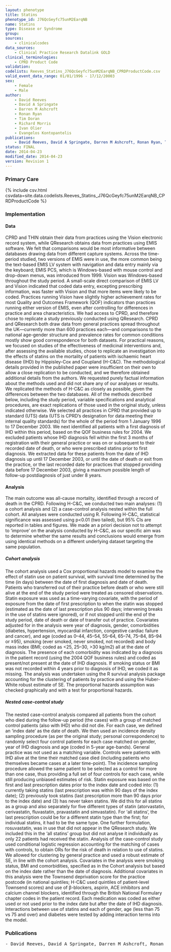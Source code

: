 ```yaml
---
layout: phenotype
title: Statins
phenotype_id: J76QcGeyfc75unM2EarqNB
name: Statins
type: Disease or Syndrome
group: 
sources: 
    - clinicalcodes
data_sources:
    - Clinical Practice Research Datalink GOLD
clinical_terminologies:
    - CPRD Product Code
validation:
codelists: Reeves_Statins_J76QcGeyfc75unM2EarqNB_CPRDProductCode.csv
valid_event_data_range: 01/01/1996 - 17/12/20003 
sex:
    - Female
    - Male
author:
    - David Reeves
    - David A Springate
    - Darren M Ashcroft
    - Ronan Ryan
    - Tim Doran
    - Richard Morris
    - Ivan Olier
    - Evangelos Kontopantelis
publications:
    - David Reeves, David A Springate, Darren M Ashcroft, Ronan Ryan, Tim Doran, Richard Morris, Ivan Olier, Evangelos Kontopantelis, Can analyses of electronic patient records be independently and externally validated? The effect of statins on the mortality of patients with ischaemic heart disease: a cohort study with nested case–control analysis. BMJ Open, 4:e004952 2014.
status: FINAL
date: 2014-04-23
modified_date: 2014-04-23
version: Revision 1
---
```


### Primary Care

{% include csv.html csvdata=site.data.codelists.Reeves_Statins_J76QcGeyfc75unM2EarqNB_CPRDProductCode %}

### Implementation

#### Data

CPRD and THIN obtain their data from practices using the Vision electronic record system, while QResearch obtains data from practices using EMIS software. We felt
that comparisons would be most informative between databases drawing data from different capture systems. Across the time-period studied, two versions of EMIS
were in use, the more common being the text-based EMIS LV system with navigation and data entry mainly via the keyboard; EMIS PCS, which is Windows-based
with mouse control and drop-down menus, was introduced from 1999. Vision was Windows-based throughout the study period. A small-scale direct comparison of
EMIS LV and Vision indicated that coded data entry, excepting prescribing information, was faster with Vision and that more items were likely to be coded. Practices
running Vision have slightly higher achievement rates for most Quality and Outcomes Framework (QOF) indicators than practices running either version of EMIS,
even after controlling for differences in practice and area characteristics. We had access to CPRD, and therefore chose to replicate a study previously conducted
using QResearch. CPRD and QResearch both draw data from general practices spread throughout the UK—currently more than 600 practices each—and comparisons
to the national age-gender structure and prevalence rates for common conditions mostly show good correspondence for both datasets. For practical reasons,
we focused on studies of the effectiveness of medicinal interventions and, after assessing the available studies, chose to replicate an investigation into the effects of
statins on the mortality of patients with ischaemic heart disease (IHD) by Hippisley-Cox and Coupland (H-C&C). The methodological details provided in the
published paper were insufficient on their own to allow a close replication to be conducted, and we therefore obtained additional details from the authors. We
requested purely factual information about the methods used and did not share any of our analyses or results. We replicated the methods of H-C&C as closely as possible,
given the differences between the two databases. All of the methods described below, including the study period, variable specifications and analytical procedures,
are exact replications of those used in the original study, unless indicated otherwise. We selected all practices in CPRD that provided up to standard (UTS) data (UTS is
CPRD’s designation for data meeting their internal quality standards) for the whole of the period from 1 January 1996 to 17 December 2003. We next identified
all patients with a first diagnosis of IHD within this period, based on the QOF business rules for 2004. We excluded patients whose IHD diagnosis fell within the
first 3 months of registration with their general practice or was on or subsequent to their recorded date of death, or who were prescribed statins prior to first diagnosis.
We extracted data for these patients from the date of IHD diagnosis up until 17 December 2003, or until the date of death or exit from the practice, or the last
recorded date for practices that stopped providing data before 17 December 2003, giving a maximum possible length of follow-up postdiagnosis of just under 8 years.

#### Analysis
The main outcome was all-cause mortality, identified through a record of death in the CPRD. Following H-C&C, we conducted two main analyses: (1) a cohort
analysis and (2) a case-control analysis nested within the full cohort. All analyses were conducted using R. Following H-C&C, statistical significance was assessed
using p<0.01 (two tailed), but 95% CIs are reported in tables and figures. We made an a priori decision not to attempt to ‘improve’ on the analysis conducted by H-C&C, as our
specific aim was to determine whether the same results and conclusions would emerge from using identical methods on a different underlying dataset targeting the
same population.

##### Cohort analysis
The cohort analysis used a Cox proportional hazards model to examine the effect of statin use on patient survival, with survival time determined by the time (in days)
between the date of first diagnosis and date of death. Patients who transferred out of their practice before death or who were still alive at the end of the study period were
treated as censored observations. Statin exposure was used as a time-varying covariate, with the period of exposure from the date of first prescription to when the statin was
stopped (estimated as the date of last prescription plus 90 days; intervening breaks in the use of statins were ignored), or if not stopped until the end of the study
period, date of death or date of transfer out of practice. Covariates adjusted for in the analysis were year of diagnosis, gender, comorbidities (diabetes, hypertension, myocardial
infarction, congestive cardiac failure and cancer), and age (coded as 0–44, 45–54, 55–64, 65–74, 75–84, 85–94 or ≥95), smoking (ever smoked, never smoked, not
recorded) and body mass index (BMI; coded as <25, 25–30, >30 kg/m2) all at the date of diagnosis. The presence of each comorbidity was indicated by a diagnosis in the
patient record (using the 2004 QOF business rules) and coded as present/not present at the date of IHD diagnosis. If smoking status or BMI was not recorded within 4 years
prior to diagnosis of IHD, we coded it as missing. The analysis was undertaken using the R survival analysis package accounting for the clustering of patients by
practice and using the Huber-White robust estimate of SE. The proportional hazards assumption was checked graphically and with a test for proportional hazards.

##### Nested case-control study
The nested case-control analysis compared all patients from the cohort who died during the follow-up period (the cases) with a group of matched control patients
(also with IHD) who did not die. For each case, we defined an ‘index date’ as the date of death. We then used an incidence density sampling procedure (as per
the original study; personal correspondence) to randomly select four control patients for each case matched on gender, year of IHD diagnosis and age (coded in
5-year age-bands). General practice was not used as a matching variable. Controls were patients with IHD alive at the time their matched case died (including patients
who themselves became cases at a later time-point). The incidence sampling procedure allowed the same patient to be selected as a control for more than one case, thus
providing a full set of four controls for each case, while still producing unbiased estimates of risk. Statin exposure was based on the first and last prescription
dates prior to the index date and coded into: (1) currently taking statins (last prescription was within 90 days of the index date); (2) previously took statins
(last prescription more than 90 days prior to the index date) and (3) has never taken statins. We did this for all statins as a group and also separately for five different
types of statin (atorvastatin, cerivastatin, fluvastatin, pravastatin and simvastatin). For ‘all statins’, the last prescription could be for a different statin type than the
first; for individual statins, it had to be the same type. One further formulation, rosuvastatin, was in use that did not appear in the QResearch study. We included this
in the ‘all statins’ group but did not analyse it individually as only 22 patients had received the statin. Analysis of the case-control study used conditional
logistic regression accounting for the matching of cases with controls, to obtain ORs for the risk of death in relation to use of statins. We allowed for clustering by
general practice and used a robust estimate of SE, in line with the cohort analysis. Covariates in the analysis were smoking status, BMI and comorbidities, specified
as in the Cohort analysis but based on the index date rather than the date of diagnosis. Additional covariates in this analysis were the Townsend deprivation score for
the practice postcode (in national quintiles; H-C&C used quintiles of patient-level Townsend scores) and use of β-blockers, aspirin, ACE inhibitors and calcium
channel blockers, identified through the British National Formulary chapter codes in the patient record. Each medication was coded as either used or
not used prior to the index date but after the date of IHD diagnosis. Interactions between use of statins and each of gender, age (less than 75 vs 75 and over) and
diabetes were tested by adding interaction terms into the model.

### Publications

<pre>
- David Reeves, David A Springate, Darren M Ashcroft, Ronan Ryan, Tim Doran, Richard Morris, Ivan Olier, Evangelos Kontopantelis, Can analyses of electronic patient records be independently and externally validated? The effect of statins on the mortality of patients with ischaemic heart disease: a cohort study with nested case–control analysis. BMJ Open, 4:e004952 2014.
</pre>
